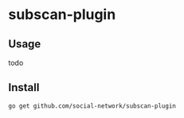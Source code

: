 # subscan-plugin


## Usage

todo


## Install

```
go get github.com/social-network/subscan-plugin
```
